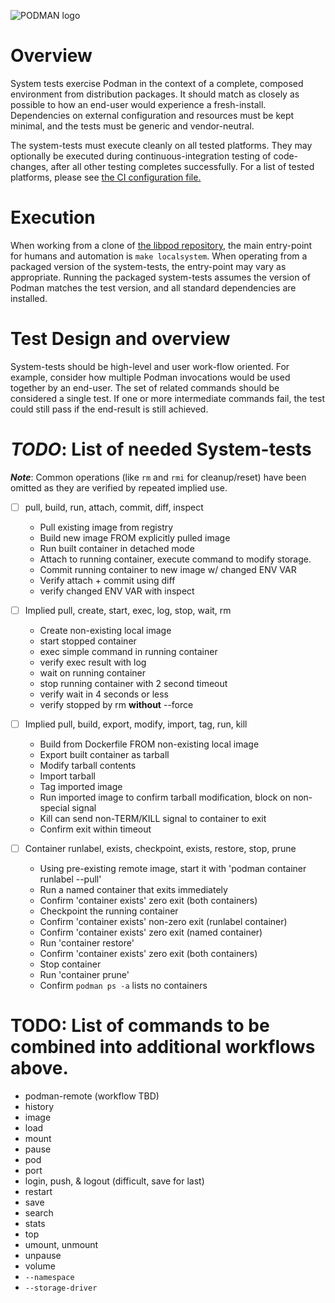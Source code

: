 ![PODMAN logo](https://raw.githubusercontent.com/containers/common/main/logos/podman-logo-full-vert.png)

# Overview

System tests exercise Podman in the context of a complete, composed environment from
distribution packages.  It should match as closely as possible to how an end-user
would experience a fresh-install.  Dependencies on external configuration and resources
must be kept minimal, and the tests must be generic and vendor-neutral.

The system-tests must execute cleanly on all tested platforms.  They may optionally
be executed during continuous-integration testing of code-changes, after all other
testing completes successfully.  For a list of tested platforms, please see [the
CI configuration file.](../../.cirrus.yml)


# Execution

When working from a clone of [the libpod repository](https://github.com/containers/podman),
the main entry-point for humans and automation is `make localsystem`.  When operating
from a packaged version of the system-tests, the entry-point may vary as appropriate.
Running the packaged system-tests assumes the version of Podman matches the test
version, and all standard dependencies are installed.


# Test Design and overview

System-tests should be high-level and user work-flow oriented.  For example, consider
how multiple Podman invocations would be used together by an end-user.  The set of
related commands should be considered a single test.  If one or more intermediate
commands fail, the test could still pass if the end-result is still achieved.


# *TODO*: List of needed System-tests

***Note***: Common operations (like `rm` and `rmi` for cleanup/reset)
have been omitted as they are verified by repeated implied use.

- [ ] pull, build, run, attach, commit, diff, inspect

  - Pull existing image from registry
  - Build new image FROM explicitly pulled image
  - Run built container in detached mode
  - Attach to running container, execute command to modify storage.
  - Commit running container to new image w/ changed ENV VAR
  - Verify attach + commit using diff
  - verify changed ENV VAR with inspect

- [ ] Implied pull, create, start, exec, log, stop, wait, rm

  - Create non-existing local image
  - start stopped container
  - exec simple command in running container
  - verify exec result with log
  - wait on running container
  - stop running container with 2 second timeout
  - verify wait in 4 seconds or less
  - verify stopped by rm **without** --force

- [ ] Implied pull, build, export, modify, import, tag, run, kill

  - Build from Dockerfile FROM non-existing local image
  - Export built container as tarball
  - Modify tarball contents
  - Import tarball
  - Tag imported image
  - Run imported image to confirm tarball modification, block on non-special signal
  - Kill can send non-TERM/KILL signal to container to exit
  - Confirm exit within timeout

- [ ] Container runlabel, exists, checkpoint, exists, restore, stop, prune

  - Using pre-existing remote image, start it with 'podman container runlabel --pull'
  - Run a named container that exits immediately
  - Confirm 'container exists' zero exit (both containers)
  - Checkpoint the running container
  - Confirm 'container exists' non-zero exit (runlabel container)
  - Confirm 'container exists' zero exit (named container)
  - Run 'container restore'
  - Confirm 'container exists' zero exit (both containers)
  - Stop container
  - Run 'container prune'
  - Confirm `podman ps -a` lists no containers


# TODO: List of commands to be combined into additional workflows above.

- podman-remote (workflow TBD)
- history
- image
- load
- mount
- pause
- pod
- port
- login, push, & logout (difficult, save for last)
- restart
- save
- search
- stats
- top
- umount, unmount
- unpause
- volume
- `--namespace`
- `--storage-driver`
